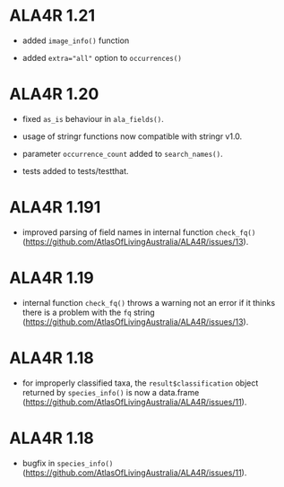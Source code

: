 # ALA4R 1.21

* added `image_info()` function

* added `extra="all"` option to `occurrences()`

# ALA4R 1.20

* fixed `as_is` behaviour in `ala_fields()`.

* usage of stringr functions now compatible with stringr v1.0.

* parameter `occurrence_count` added to `search_names()`.

* tests added to tests/testthat.

# ALA4R 1.191

* improved parsing of field names in internal function `check_fq()` (https://github.com/AtlasOfLivingAustralia/ALA4R/issues/13).

# ALA4R 1.19

* internal function `check_fq()` throws a warning not an error if it thinks there is a problem with the `fq` string (https://github.com/AtlasOfLivingAustralia/ALA4R/issues/13).

# ALA4R 1.18

* for improperly classified taxa, the `result$classification` object returned by `species_info()` is now a data.frame (https://github.com/AtlasOfLivingAustralia/ALA4R/issues/11).

# ALA4R 1.18

* bugfix in `species_info()` (https://github.com/AtlasOfLivingAustralia/ALA4R/issues/11).
